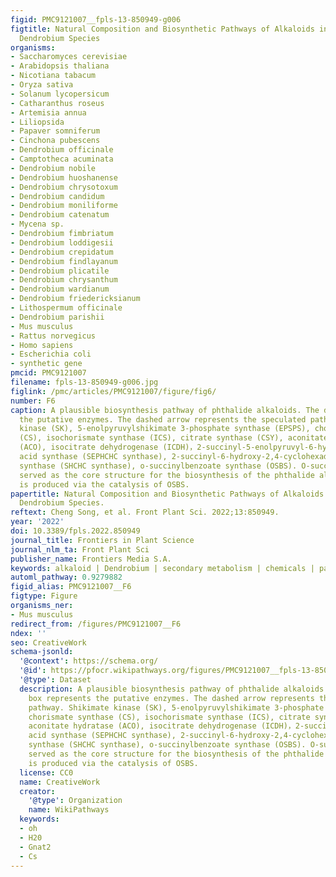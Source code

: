 ```yaml
---
figid: PMC9121007__fpls-13-850949-g006
figtitle: Natural Composition and Biosynthetic Pathways of Alkaloids in Medicinal
  Dendrobium Species
organisms:
- Saccharomyces cerevisiae
- Arabidopsis thaliana
- Nicotiana tabacum
- Oryza sativa
- Solanum lycopersicum
- Catharanthus roseus
- Artemisia annua
- Liliopsida
- Papaver somniferum
- Cinchona pubescens
- Dendrobium officinale
- Camptotheca acuminata
- Dendrobium nobile
- Dendrobium huoshanense
- Dendrobium chrysotoxum
- Dendrobium candidum
- Dendrobium moniliforme
- Dendrobium catenatum
- Mycena sp.
- Dendrobium fimbriatum
- Dendrobium loddigesii
- Dendrobium crepidatum
- Dendrobium findlayanum
- Dendrobium plicatile
- Dendrobium chrysanthum
- Dendrobium wardianum
- Dendrobium friedericksianum
- Lithospermum officinale
- Dendrobium parishii
- Mus musculus
- Rattus norvegicus
- Homo sapiens
- Escherichia coli
- synthetic gene
pmcid: PMC9121007
filename: fpls-13-850949-g006.jpg
figlink: /pmc/articles/PMC9121007/figure/fig6/
number: F6
caption: A plausible biosynthesis pathway of phthalide alkaloids. The dashed box represents
  the putative enzymes. The dashed arrow represents the speculated pathway. Shikimate
  kinase (SK), 5-enolpyruvylshikimate 3-phosphate synthase (EPSPS), chorismate synthase
  (CS), isochorismate synthase (ICS), citrate synthase (CSY), aconitate hydratase
  (ACO), isocitrate dehydrogenase (ICDH)，2-succinyl-5-enolpyruvyl-6-hydroxy-3-cyclohexene-1-carboxylic
  acid synthase (SEPHCHC synthase), 2-succinyl-6-hydroxy-2,4-cyclohexadiene-1-carboxylate
  synthase (SHCHC synthase), o-succinylbenzoate synthase (OSBS). O-succinylbenzoate
  served as the core structure for the biosynthesis of the phthalide alkaloid, which
  is produced via the catalysis of OSBS.
papertitle: Natural Composition and Biosynthetic Pathways of Alkaloids in Medicinal
  Dendrobium Species.
reftext: Cheng Song, et al. Front Plant Sci. 2022;13:850949.
year: '2022'
doi: 10.3389/fpls.2022.850949
journal_title: Frontiers in Plant Science
journal_nlm_ta: Front Plant Sci
publisher_name: Frontiers Media S.A.
keywords: alkaloid | Dendrobium | secondary metabolism | chemicals | pathway
automl_pathway: 0.9279882
figid_alias: PMC9121007__F6
figtype: Figure
organisms_ner:
- Mus musculus
redirect_from: /figures/PMC9121007__F6
ndex: ''
seo: CreativeWork
schema-jsonld:
  '@context': https://schema.org/
  '@id': https://pfocr.wikipathways.org/figures/PMC9121007__fpls-13-850949-g006.html
  '@type': Dataset
  description: A plausible biosynthesis pathway of phthalide alkaloids. The dashed
    box represents the putative enzymes. The dashed arrow represents the speculated
    pathway. Shikimate kinase (SK), 5-enolpyruvylshikimate 3-phosphate synthase (EPSPS),
    chorismate synthase (CS), isochorismate synthase (ICS), citrate synthase (CSY),
    aconitate hydratase (ACO), isocitrate dehydrogenase (ICDH)，2-succinyl-5-enolpyruvyl-6-hydroxy-3-cyclohexene-1-carboxylic
    acid synthase (SEPHCHC synthase), 2-succinyl-6-hydroxy-2,4-cyclohexadiene-1-carboxylate
    synthase (SHCHC synthase), o-succinylbenzoate synthase (OSBS). O-succinylbenzoate
    served as the core structure for the biosynthesis of the phthalide alkaloid, which
    is produced via the catalysis of OSBS.
  license: CC0
  name: CreativeWork
  creator:
    '@type': Organization
    name: WikiPathways
  keywords:
  - oh
  - H20
  - Gnat2
  - Cs
---
```

